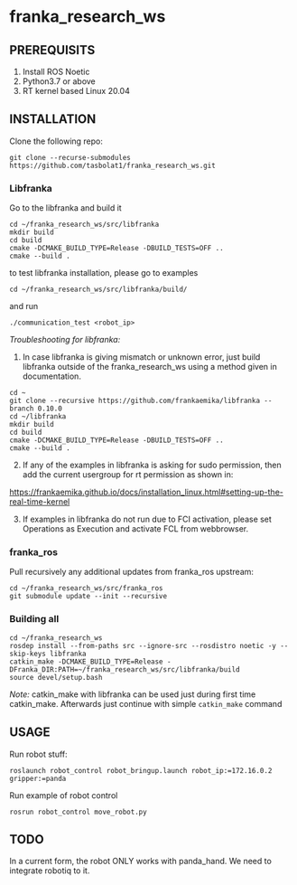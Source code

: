 # franka_research_ws

## PREREQUISITS
1. Install ROS Noetic
2. Python3.7 or above
3. RT kernel based Linux 20.04

## INSTALLATION
Clone the following repo:

```
git clone --recurse-submodules https://github.com/tasbolat1/franka_research_ws.git
```


### Libfranka
Go to the libfranka and build it
```
cd ~/franka_research_ws/src/libfranka
mkdir build
cd build
cmake -DCMAKE_BUILD_TYPE=Release -DBUILD_TESTS=OFF ..
cmake --build .
```
to test libfranka installation, please go to examples

```
cd ~/franka_research_ws/src/libfranka/build/
```

and run 
```
./communication_test <robot_ip>
```

*Troubleshooting for libfranka:*
1. In case libfranka is giving mismatch or unknown error, just build libfranka outside of the franka_research_ws using a method given in documentation.

```
cd ~
git clone --recursive https://github.com/frankaemika/libfranka --branch 0.10.0
cd ~/libfranka
mkdir build
cd build
cmake -DCMAKE_BUILD_TYPE=Release -DBUILD_TESTS=OFF ..
cmake --build .
```
2. If any of the examples in libfranka is asking for sudo permission, then add the current usergroup for rt permission as shown in:

https://frankaemika.github.io/docs/installation_linux.html#setting-up-the-real-time-kernel

3. If examples in libfranka do not run due to FCI activation, please set Operations as Execution and activate FCL from webbrowser.

### franka_ros

Pull recursively any additional updates from franka_ros upstream:
```
cd ~/franka_research_ws/src/franka_ros
git submodule update --init --recursive
```

### Building all

```
cd ~/franka_research_ws
rosdep install --from-paths src --ignore-src --rosdistro noetic -y --skip-keys libfranka
catkin_make -DCMAKE_BUILD_TYPE=Release -DFranka_DIR:PATH=~/franka_research_ws/src/libfranka/build
source devel/setup.bash
```
*Note:* catkin_make with libfranka can be used just during first time catkin_make. Afterwards just continue with simple ```catkin_make``` command


## USAGE

Run robot stuff:
```
roslaunch robot_control robot_bringup.launch robot_ip:=172.16.0.2 gripper:=panda
```

Run example of robot control
```
rosrun robot_control move_robot.py
```


## TODO

In a current form, the robot ONLY works with panda_hand. We need to integrate robotiq to it.